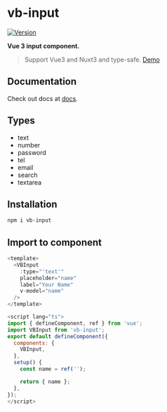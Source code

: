 # vb-input

<a href="https://www.npmjs.com/package/vb-input"><img src="https://img.shields.io/npm/v/vb-input.svg" alt="Version"></a>

**Vue 3 input component.**

> Support Vue3 and Nuxt3 and type-safe. [Demo](https://ehsan-shv.github.io/vb-input/)

## Documentation

Check out docs at [docs](https://ehsan-shv.github.io/vb-input-docs/).

## Types

- text
- number
- password
- tel
- email
- search
- textarea

## Installation

```bash
npm i vb-input
```

## Import to component

```js
<template>
  <VBInput
    :type="'text'"
    placeholder="name"
    label="Your Name"
    v-model="name"
  />
</template>

<script lang="ts">
import { defineComponent, ref } from 'vue';
import VBInput from 'vb-input';
export default defineComponent({
  components: {
    VBInput,
  },
  setup() {
    const name = ref('');

    return { name };
  },
});
</script>
```
